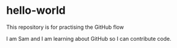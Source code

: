 # hello-world
This repository is for practising the GitHub flow

I am Sam and I am learning about GitHub so I can contribute code.
